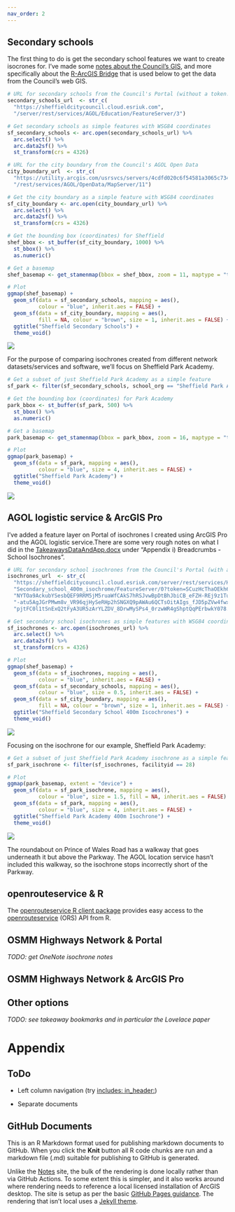 ```yaml
---
nav_order: 2
---
```

## Secondary schools

The first thing to do is get the secondary school features we want to
create isocrones for. I’ve made some [notes about the Council’s
GIS](https://scc-pi.github.io/notes/gis.html#gis), and more specifically
about the [R-ArcGIS
Bridge](https://scc-pi.github.io/notes/gis.html#r-arcgis-bridge) that is
used below to get the data from the Council’s web GIS.

``` r
# URL for secondary schools from the Council's Portal (without a token!)
secondary_schools_url  <- str_c(
  "https://sheffieldcitycouncil.cloud.esriuk.com",
  "/server/rest/services/AGOL/Education/FeatureServer/3")

# Get secondary schools as simple features with WSG84 coordinates
sf_secondary_schools <- arc.open(secondary_schools_url) %>%
  arc.select() %>%
  arc.data2sf() %>%
  st_transform(crs = 4326)

# URL for the city boundary from the Council's AGOL Open Data
city_boundary_url  <- str_c(
  "https://utility.arcgis.com/usrsvcs/servers/4cdfd020c6f54581a3065c734535adab",
  "/rest/services/AGOL/OpenData/MapServer/11")

# Get the city boundary as a simple feature with WSG84 coordinates
sf_city_boundary <- arc.open(city_boundary_url) %>%
  arc.select() %>%
  arc.data2sf() %>%
  st_transform(crs = 4326)

# Get the bounding box (coordinates) for Sheffield
shef_bbox <- st_buffer(sf_city_boundary, 1000) %>%
  st_bbox() %>%
  as.numeric()

# Get a basemap
shef_basemap <- get_stamenmap(bbox = shef_bbox, zoom = 11, maptype = "toner")

# Plot
ggmap(shef_basemap) +
  geom_sf(data = sf_secondary_schools, mapping = aes(),
          colour = "blue", inherit.aes = FALSE) +
  geom_sf(data = sf_city_boundary, mapping = aes(),
          fill = NA, colour = "brown", size = 1, inherit.aes = FALSE) +
  ggtitle("Sheffield Secondary Schools") +
  theme_void()
```

![](index_files/figure-gfm/school-features-1.png)<!-- -->

For the purpose of comparing isochrones created from different network
datasets/services and software, we’ll focus on Sheffield Park Academy.

``` r
# Get a subset of just Sheffield Park Academy as a simple feature
sf_park <- filter(sf_secondary_schools, school_org == "Sheffield Park Academy")

# Get the bounding box (coordinates) for Park Academy
park_bbox <- st_buffer(sf_park, 500) %>%
  st_bbox() %>%
  as.numeric()

# Get a basemap
park_basemap <- get_stamenmap(bbox = park_bbox, zoom = 16, maptype = "toner")

# Plot
ggmap(park_basemap) +
  geom_sf(data = sf_park, mapping = aes(),
          colour = "blue", size = 4, inherit.aes = FALSE) +
  ggtitle("Sheffield Park Academy") +
  theme_void()
```

![](index_files/figure-gfm/park-academy-1.png)<!-- -->

## AGOL logistic service & ArcGIS Pro

I’ve added a feature layer on Portal of isochrones I created using
ArcGIS Pro and the AGOL logistic service.There are some very rough notes
on what I did in the
[TakeawaysDataAndApp.docx](https://1drv.ms/w/s!AhGALyAD2g76ibwuUw9xeggd29iV4g?e=Coiglw)
under “Appendix i) Breadcrumbs - School Isochrones”.

``` r
# URL for secondary school isochrones from the Council's Portal (with a token!)
isochrones_url  <- str_c(
  "https://sheffieldcitycouncil.cloud.esriuk.com/server/rest/services/Hosted/",
  "Secondary_school_400m_isochrome/FeatureServer/0?token=SCuzHcThaOEkh6ewOOmp",
  "NYTOa9AckubYSesbQEF9RRM5jM5ruaWfCAkS7hRSJvwBpDtBhJbiCB_eFZH-REj9z1Tu7jOGF2",
  "-atu5AgJGrPMwm8v_VR96qjHySeRHp2hSNGXQ9pAWAu6QCTsOitAIgs_fJD5pZVw4fwxXSg0es",
  "pjtFC0l1tSnExQ2tFyA3UR5zArYLZDV_8DrwMySPs4_0rzwWR4gShptQqPErbwkY078.")

# Get secondary school isochrones as simple features with WSG84 coordinates
sf_isochrones <- arc.open(isochrones_url) %>%
  arc.select() %>%
  arc.data2sf() %>%
  st_transform(crs = 4326)

# Plot
ggmap(shef_basemap) +
  geom_sf(data = sf_isochrones, mapping = aes(),
          colour = "blue", inherit.aes = FALSE) +
  geom_sf(data = sf_secondary_schools, mapping = aes(),
          colour = "blue", size = 0.5, inherit.aes = FALSE) +
  geom_sf(data = sf_city_boundary, mapping = aes(),
          fill = NA, colour = "brown", size = 1, inherit.aes = FALSE) +
  ggtitle("Sheffield Secondary School 400m Iscochrones") +
  theme_void()
```

![](index_files/figure-gfm/agol-pro-1.png)<!-- -->

Focusing on the isochrone for our example, Sheffield Park Academy:

``` r
# Get a subset of just Sheffield Park Academy isochrone as a simple feature
sf_park_isochrone <- filter(sf_isochrones, facilityid == 28)

# Plot
ggmap(park_basemap, extent = "device") +
  geom_sf(data = sf_park_isochrone, mapping = aes(),
          colour = "blue", size = 1.5, fill = NA, inherit.aes = FALSE) +
  geom_sf(data = sf_park, mapping = aes(),
          colour = "blue", size = 4, inherit.aes = FALSE) +
  ggtitle("Sheffield Park Academy 400m Isochrone") +
  theme_void()
```

![](index_files/figure-gfm/agol-pro-park-1.png)<!-- -->

The roundabout on Prince of Wales Road has a walkway that goes
underneath it but above the Parkway. The AGOL location service hasn’t
included this walkway, so the isochrone stops incorrectly short of the
Parkway.

## openrouteservice & R

The [openrouteservice R client
package](https://giscience.github.io/openrouteservice-r/index.html)
provides easy access to the
[openrouteservice](https://openrouteservice.org/) (ORS) API from R.

## OSMM Highways Network & Portal

*TODO: get OneNote isochrone notes*

## OSMM Highways Network & ArcGIS Pro

## Other options

*TODO: see takeaway bookmarks and in particular the Lovelace paper*

# Appendix

## ToDo

-   Left column navigation (try [includes:
    in\_header:](https://rmarkdown.rstudio.com/github_document_format.html#Figure_Options))

-   Separate documents

## GitHub Documents

This is an R Markdown format used for publishing markdown documents to
GitHub. When you click the **Knit** button all R code chunks are run and
a markdown file (.md) suitable for publishing to GitHub is generated.

Unlike the [Notes](https://scc-pi.github.io/notes/) site, the bulk of
the rendering is done locally rather than via GitHub Actions. To some
extent this is simpler, and it also works around where rendering needs
to reference a local licensed installation of ArcGIS desktop. The site
is setup as per the basic [GitHub Pages
guidance](https://guides.github.com/features/pages). The rendering that
isn’t local uses a [Jekyll
theme](https://docs.github.com/en/pages/setting-up-a-github-pages-site-with-jekyll/adding-a-theme-to-your-github-pages-site-using-jekyll).
